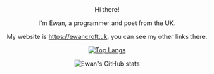 <div align="center">
Hi there!

I'm Ewan, a programmer and poet from the UK.

My website is <https://ewancroft.uk>, you can see my other links there.

[![Top Langs](https://github-readme-stats.vercel.app/api/top-langs/?username=ewanc26&layout=pie&theme=dark)](https://github.com/anuraghazra/github-readme-stats)

![Ewan's GitHub stats](https://github-readme-stats.vercel.app/api?username=ewanc26&theme=dark&show_icons=true)
</div>

